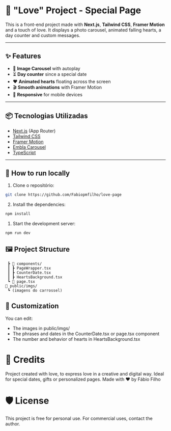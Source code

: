 # 💖 "Love" Project - Special Page

This is a front-end project made with **Next.js**, **Tailwind CSS**, **Framer Motion** and a touch of love. It displays a photo carousel, animated falling hearts, a day counter and custom messages.

---

## ✨ Features

- 📸 **Image Carousel** with autoplay
- ⏳ **Day counter** since a special date
- ❤️ **Animated hearts** floating across the screen
- 🎬 **Smooth animations** with Framer Motion
- 📱 **Responsive** for mobile devices

---

## 📦 Tecnologias Utilizadas

- [Next.js](https://nextjs.org/) (App Router)
- [Tailwind CSS](https://tailwindcss.com/)
- [Framer Motion](https://www.framer.com/motion/)
- [Embla Carousel](https://www.embla-carousel.com/)
- [TypeScript](https://www.typescriptlang.org/)

---

## 🚀 How to run locally

1. Clone o repositório:

```bash
git clone https://github.com/Fabiopmfilho/love-page
```

2. Install the dependencies:

```bash
npm install
```

1. Start the development server:

```bash
npm run dev
```

## 🖼️ Project Structure

```📁 app/
 ┣ 📁 components/
 ┃ ┣ PageWrapper.tsx
 ┃ ┣ CounterDate.tsx
 ┃ ┣ HeartsBackground.tsx
 ┗ 📄 page.tsx
📁 public/imgs/
 ┗ (imagens do carrossel)
```

## 📅 Customization

You can edit:

- The images in public/imgs/
- The phrases and dates in the CounterDate.tsx or page.tsx component
- The number and behavior of hearts in HeartsBackground.tsx

# 💌 Credits

Project created with love, to express love in a creative and digital way.
Ideal for special dates, gifts or personalized pages.
Made with ❤️ by Fábio Filho

# 🛡️ License

This project is free for personal use. For commercial uses, contact the author.
